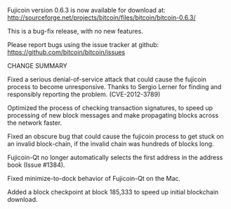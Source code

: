 Fujicoin version 0.6.3 is now available for download at:
  http://sourceforge.net/projects/bitcoin/files/bitcoin/bitcoin-0.6.3/

This is a bug-fix release, with no new features.

Please report bugs using the issue tracker at github:
  https://github.com/bitcoin/bitcoin/issues

CHANGE SUMMARY

Fixed a serious denial-of-service attack that could cause the
fujicoin process to become unresponsive. Thanks to Sergio Lerner
for finding and responsibly reporting the problem. (CVE-2012-3789)

Optimized the process of checking transaction signatures, to
speed up processing of new block messages and make propagating
blocks across the network faster.

Fixed an obscure bug that could cause the fujicoin process to get
stuck on an invalid block-chain, if the invalid chain was
hundreds of blocks long.

Fujicoin-Qt no longer automatically selects the first address
in the address book (Issue #1384).

Fixed minimize-to-dock behavior of Fujicoin-Qt on the Mac.

Added a block checkpoint at block 185,333 to speed up initial
blockchain download.
